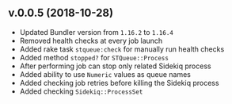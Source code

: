## v.0.0.5 (2018-10-28)
 - Updated Bundler version from `1.16.2` to `1.16.4`
 - Removed health checks at every job launch
 - Added rake task `stqueue:check` for manually run health checks
 - Added method `stopped?` for `STQueue::Process`
 - After performing job can stop only related Sidekiq process
 - Added ability to use `Numeric` values as queue names
 - Added checking job retries before killing the Sidekiq process
 - Added checking `Sidekiq::ProcessSet`